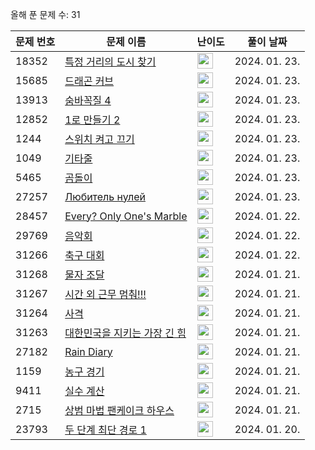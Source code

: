 올해 푼 문제 수: 31

| 문제 번호 | 문제 이름 | 난이도 | 풀이 날짜 |
| --- | --- | --- | --- |
| 18352 | [특정 거리의 도시 찾기](https://www.acmicpc.net/problem/18352) | <img height="25px" width="25px=" src="https://static.solved.ac/tier_small/9.svg"/> | 2024. 01. 23.  |
| 15685 | [드래곤 커브](https://www.acmicpc.net/problem/15685) | <img height="25px" width="25px=" src="https://static.solved.ac/tier_small/13.svg"/> | 2024. 01. 23.  |
| 13913 | [숨바꼭질 4](https://www.acmicpc.net/problem/13913) | <img height="25px" width="25px=" src="https://static.solved.ac/tier_small/12.svg"/> | 2024. 01. 23.  |
| 12852 | [1로 만들기 2](https://www.acmicpc.net/problem/12852) | <img height="25px" width="25px=" src="https://static.solved.ac/tier_small/10.svg"/> | 2024. 01. 23.  |
| 1244 | [스위치 켜고 끄기](https://www.acmicpc.net/problem/1244) | <img height="25px" width="25px=" src="https://static.solved.ac/tier_small/7.svg"/> | 2024. 01. 23.  |
| 1049 | [기타줄](https://www.acmicpc.net/problem/1049) | <img height="25px" width="25px=" src="https://static.solved.ac/tier_small/7.svg"/> | 2024. 01. 23.  |
| 5465 | [곰돌이](https://www.acmicpc.net/problem/5465) | <img height="25px" width="25px=" src="https://static.solved.ac/tier_small/16.svg"/> | 2024. 01. 23.  |
| 27257 | [Любитель нулей](https://www.acmicpc.net/problem/27257) | <img height="25px" width="25px=" src="https://static.solved.ac/tier_small/2.svg"/> | 2024. 01. 23.  |
| 28457 | [Every? Only One's Marble](https://www.acmicpc.net/problem/28457) | <img height="25px" width="25px=" src="https://static.solved.ac/tier_small/15.svg"/> | 2024. 01. 22.  |
| 29769 | [음악회](https://www.acmicpc.net/problem/29769) | <img height="25px" width="25px=" src="https://static.solved.ac/tier_small/19.svg"/> | 2024. 01. 22.  |
| 31266 | [축구 대회](https://www.acmicpc.net/problem/31266) | <img height="25px" width="25px=" src="https://static.solved.ac/tier_small/17.svg"/> | 2024. 01. 22.  |
| 31268 | [물자 조달](https://www.acmicpc.net/problem/31268) | <img height="25px" width="25px=" src="https://static.solved.ac/tier_small/16.svg"/> | 2024. 01. 21.  |
| 31267 | [시간 외 근무 멈춰!!!](https://www.acmicpc.net/problem/31267) | <img height="25px" width="25px=" src="https://static.solved.ac/tier_small/15.svg"/> | 2024. 01. 21.  |
| 31264 | [사격](https://www.acmicpc.net/problem/31264) | <img height="25px" width="25px=" src="https://static.solved.ac/tier_small/11.svg"/> | 2024. 01. 21.  |
| 31263 | [대한민국을 지키는 가장 긴 힘](https://www.acmicpc.net/problem/31263) | <img height="25px" width="25px=" src="https://static.solved.ac/tier_small/9.svg"/> | 2024. 01. 21.  |
| 27182 | [Rain Diary](https://www.acmicpc.net/problem/27182) | <img height="25px" width="25px=" src="https://static.solved.ac/tier_small/2.svg"/> | 2024. 01. 21.  |
| 1159 | [농구 경기](https://www.acmicpc.net/problem/1159) | <img height="25px" width="25px=" src="https://static.solved.ac/tier_small/4.svg"/> | 2024. 01. 21.  |
| 9411 | [실수 계산](https://www.acmicpc.net/problem/9411) | <img height="25px" width="25px=" src="https://static.solved.ac/tier_small/13.svg"/> | 2024. 01. 21.  |
| 2715 | [상범 마법 팬케이크 하우스](https://www.acmicpc.net/problem/2715) | <img height="25px" width="25px=" src="https://static.solved.ac/tier_small/12.svg"/> | 2024. 01. 21.  |
| 23793 | [두 단계 최단 경로 1](https://www.acmicpc.net/problem/23793) | <img height="25px" width="25px=" src="https://static.solved.ac/tier_small/12.svg"/> | 2024. 01. 20.  |

